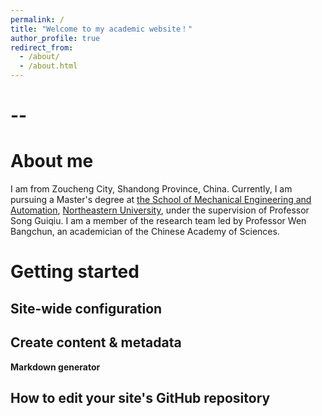 ```yaml
---
permalink: /
title: "Welcome to my academic website！"
author_profile: true
redirect_from: 
  - /about/
  - /about.html
---
```

--
=====

About me
======
  I am from Zoucheng City, Shandong Province, China. Currently, I am pursuing a Master's degree at [the School of Mechanical Engineering and Automation](http://www.me.neu.edu.cn/), [Northeastern University](https://www.neu.edu.cn/), under the supervision of Professor Song Guiqiu. I am a member of the research team led by Professor Wen Bangchun, an academician of the Chinese Academy of Sciences.

Getting started
======


Site-wide configuration
------

Create content & metadata
------

**Markdown generator**



How to edit your site's GitHub repository
------


